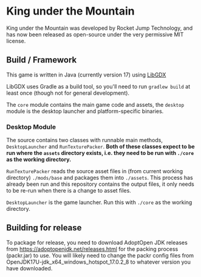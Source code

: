 # King under the Mountain

King under the Mountain was developed by Rocket Jump Technology, and has now been released as open-source under the very permissive MIT license.

## Build / Framework

This game is written in Java (currently version 17) using [LibGDX](https://github.com/libgdx/libgdx/wiki)

LibGDX uses Gradle as a build tool, so you'll need to run `gradlew build` at least once (though not for general development).

The `core` module contains the main game code and assets, the `desktop` module is the desktop launcher and platform-specific binaries.

### Desktop Module

The source contains two classes with runnable main methods, `DesktopLauncher` and `RunTexturePacker`.
**Both of these classes expect to be run where the `assets` directory exists, i.e. they need to be run with `./core` as the working directory.**


`RunTexturePacker` reads the source asset files in (from current working directory) `./mods/base` and packages them into `./assets`.
This process has already been run and this repository contains the output files, it only needs to be re-run when there is a change to asset files.

`DesktopLauncher` is the game launcher. Run this with `./core` as the working directory.

## Building for release

To package for release, you need to download AdoptOpen JDK releases from https://adoptopenjdk.net/releases.html
for the packing process (packr.jar) to use. You will likely need to change the packr config files from
OpenJDK17U-jdk_x64_windows_hotspot_17.0.2_8 to whatever version you have downloaded.

